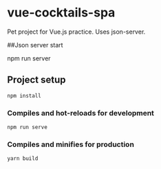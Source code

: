 # vue-cocktails-spa
Pet project for Vue.js practice. Uses json-server.

##Json server start

npm run server
## Project setup
```
npm install
```

### Compiles and hot-reloads for development
```
npm run serve
```

### Compiles and minifies for production
```
yarn build
```

